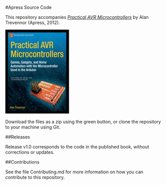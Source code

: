 #Apress Source Code

This repository accompanies [*Practical AVR Microcontrollers*](http://www.apress.com/9781430244462) by Alan Trevennor (Apress, 2012).

![Cover image](9781430244462.jpg)

Download the files as a zip using the green button, or clone the repository to your machine using Git.

##Releases

Release v1.0 corresponds to the code in the published book, without corrections or updates.

##Contributions

See the file Contributing.md for more information on how you can contribute to this repository.

